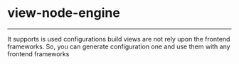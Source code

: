 
# view-node-engine

---
It supports is used configurations build views are not rely upon the frontend frameworks.
So, you can generate configuration one and use them with any frontend frameworks
